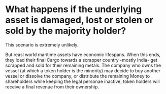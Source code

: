 # What happens if the underlying asset is damaged, lost or stolen or sold by the majority holder?

This scenario is extremely unlikely.&#x20;

But reasl world maritime assets have economic lifespans. When this ends, they load their final Cargo towards a scrapper country -mostly India- get scrapped and sold for their remaining metals. The company who owns the vessel (at which a token holder is the minority) may decide to buy another vessel or dissolve the company, or distribute the remaining Money to shareholders while keeping the legal personae inactive; token holders will receive a final revenue from their ownership.
